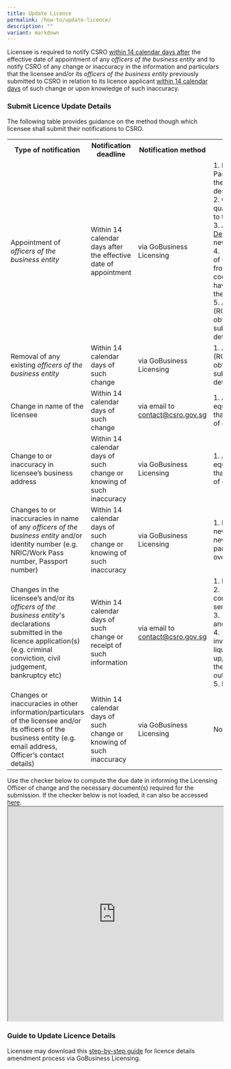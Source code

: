 ```yaml
---
title: Update Licence
permalink: /how-to/update-licence/
description: ""
variant: markdown
---
```

Licensee is required to notify CSRO <u>within 14 calendar days after</u> the effective date of appointment of any <i>officers of the business entity</i> and to notify CSRO of any change or inaccuracy in the information and particulars that the licensee and/or its <i>officers of the business entity</i> previously submitted to CSRO in relation to its licence applicant <u>within 14 calendar days</u> of such change or upon knowledge of such inaccuracy.

### Submit Licence Update Details
The following table provides guidance on the method though which licensee shall submit their notifications to CSRO.

<table>
<tbody><tr>
	<th width="20%"><b>Type of notification</b></th>
	<th width="20%"><b>Notification deadline</b></th>
	<th width="10%"><b>Notification method</b></th>
	<th width="50%"><b>Required supporting documents or information</b></th>
</tr>
<tr>
	<td>Appointment of <i>officers of the business entity</i></td>
  <td>Within 14 calendar days after the effective date of appointment</td>
	<td>via GoBusiness Licensing</td>
  <td>1. Photocopy of both sides of NRIC/Work Pass, or photocopy of Passport showing the personal particulars and official descriptions (for overseas <i>officers</i>)<br>2.	Curriculum vitae (including the <i>officer</i>'s qualification or experience (if any) relating to the licensable cybersecurity service)<br>3.	A duly filled up and endorsed <a href="/files/forms/declaration%20form%20for%20individual.pdf" download="">Declaration Form for Individual</a> from the newly appointed <i>officer</i><br>4.	(For overseas <i>officers</i> only) Certificate of Clearance or equivalent documentation from the relevant authorities in the home country certifying that the <i>officer</i> does not have any record of criminal conviction in the home country<br>5. A copy of the Register of Directors (ROD) records from ACRA or equivalent obtained no earlier than one week before submission, reflecting the appointment details of the <i>officer</i> 
  </td>
</tr>
<tr>
	<td>Removal of any existing <i>officers of the business entity</i></td>
<td>Within 14 calendar days of such change </td>
	<td>via GoBusiness Licensing</td>
<td>1. A copy of the Register of Directors (ROD) records from ACRA or equivalent obtained no earlier than one week before submission, reflecting the cessation details of the <i>officer</i>
</td>
</tr>
<tr>
<td>Change in name of the licensee</td>
<td>Within 14 calendar days of such change</td>
	<td>via email to <a href="mailto:contact@csro.gov.sg">contact@csro.gov.sg</a></td>
<td>1. A copy of the Licensee’s latest ACRA or equivalent records obtained no earlier than one week reflecting the effective date of change.
</td>
</tr>
<tr>
<td>Change to or inaccuracy in licensee’s business address</td>
<td>Within 14 calendar days of such change or knowing of such inaccuracy</td>
	<td>via GoBusiness Licensing</td>
		<td>1. A copy of the Licensee’s latest ACRA or equivalent records obtained no earlier than one week reflecting the effective date of change
</td>
</tr>
<tr>
	<td>Changes to or inaccuracies in name of any <i>officers of the business entity</i> and/or identity number (e.g. NRIC/Work Pass number, Passport number)</td>
<td>Within 14 calendar days of such change or knowing of such inaccuracy</td>
<td>via GoBusiness Licensing</td>
	<td>1. Photocopy of both sides of the <i>officer</i>’s new NRIC/Work Pass, or photocopy of the new Passport showing the personal particulars and official descriptions (for overseas <i>officers</i>)
</td>
</tr>
<tr>
	<td>Changes in the licensee’s and/or its <i>officers of the business entity</i>'s declarations submitted in the licence application(s) (e.g. criminal conviction, civil judgement, bankruptcy etc)</td>
<td>Within 14 calendar days of such change or receipt of such information</td>
<td>via email to <a href="mailto:contact@csro.gov.sg">contact@csro.gov.sg</a></td>
	<td>1. Name of the licensee/officer involved <br>2. [For criminal convictions] The offence committed, place and date of offence, and sentence received <br>3. [For civil judgements] The nature, date, and outcome of the civil proceedings <br>4. [For bankruptcy related changes involving the licensee] The date of liquidation/winding-up/receivership/composition/arrangement, the total debt amount, the balance outstanding amount <br>5. Relevant supporting documents (if any)
</td>
</tr>
<tr>
	<td>Changes or inaccuracies in other information/particulars of the licensee and/or its officers of the business entity (e.g. email address, Officer’s contact details)</td>
<td>Within 14 calendar days of such change or knowing of such inaccuracy</td>
<td>via GoBusiness Licensing</td>
	<td>No supporting documents required
</td>
</tr></tbody></table>

Use the checker below to compute the due date in informing the Licensing Officer of change and the necessary document(s) required for the submission. If the checker below is not loaded, it can also be accessed <a href="https://www.checkfirst.gov.sg/c/a80e0510-4a9f-4701-8e8f-e7f582c8106b"> here</a>. <iframe style="width:100%;height:500px" src="https://www.checkfirst.gov.sg/c/a80e0510-4a9f-4701-8e8f-e7f582c8106b"></iframe>

### Guide to Update Licence Details

Licensee may download this <a href="/files/guides/guide%20to%20update%20licence%20details.pdf" download="">step-by-step guide</a> for licence details amendment process via GoBusiness Licensing.